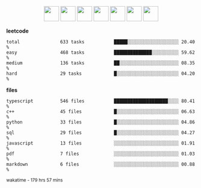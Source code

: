 <div align="center"><img src="https://assets.leetcode.com/static_assets/marketing/2024-50-lg.png" width="40" height="40"> <img src="https://assets.leetcode.com/static_assets/marketing/lg50.png" width="40" height="40"> <img src="https://leetcode.com/static/images/badges/dcc-2024-3.png" width="40" height="40"> <img src="https://leetcode.com/static/images/badges/dcc-2024-2.png" width="40" height="40"> <img src="https://leetcode.com/static/images/badges/dcc-2024-1.png" width="40" height="40"> <img src="https://leetcode.com/static/images/badges/dcc-2023-12.png" width="40" height="40"> <img src="https://leetcode.com/static/images/badges/dcc-2023-11.png" width="40" height="40"> </div>

**leetcode**
```text
total               633 tasks           █████░░░░░░░░░░░░░░░░░░░ 20.40 %             
easy                468 tasks           ██████████████░░░░░░░░░░ 59.62 %             
medium              136 tasks           ██░░░░░░░░░░░░░░░░░░░░░░ 08.35 %             
hard                29 tasks            █░░░░░░░░░░░░░░░░░░░░░░░ 04.20 %             
```

**files**
```text
typescript          546 files           ████████████████████░░░░ 80.41 %             
c++                 45 files            █░░░░░░░░░░░░░░░░░░░░░░░ 06.63 %             
python              33 files            █░░░░░░░░░░░░░░░░░░░░░░░ 04.86 %             
sql                 29 files            █░░░░░░░░░░░░░░░░░░░░░░░ 04.27 %             
javascript          13 files            ░░░░░░░░░░░░░░░░░░░░░░░░ 01.91 %             
pdf                 7 files             ░░░░░░░░░░░░░░░░░░░░░░░░ 01.03 %             
markdown            6 files             ░░░░░░░░░░░░░░░░░░░░░░░░ 00.88 %             
```

<sub>wakatime - 179 hrs 57 mins</sub>